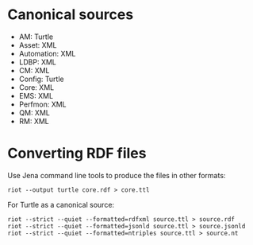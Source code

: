 # Canonical sources

- AM: Turtle
- Asset: XML
- Automation: XML
- LDBP: XML
- CM: XML
- Config: Turtle
- Core: XML
- EMS: XML
- Perfmon: XML
- QM: XML
- RM: XML

# Converting RDF files

Use Jena command line tools to produce the files in other formats:

    riot --output turtle core.rdf > core.ttl

For Turtle as a canonical source:

    riot --strict --quiet --formatted=rdfxml source.ttl > source.rdf
    riot --strict --quiet --formatted=jsonld source.ttl > source.jsonld
    riot --strict --quiet --formatted=ntriples source.ttl > source.nt
